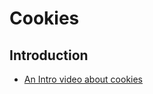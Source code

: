 
# Cookies
## Introduction

 - [An Intro video about cookies](https://www.youtube.com/watch?v=s04Vjlcgwco)

